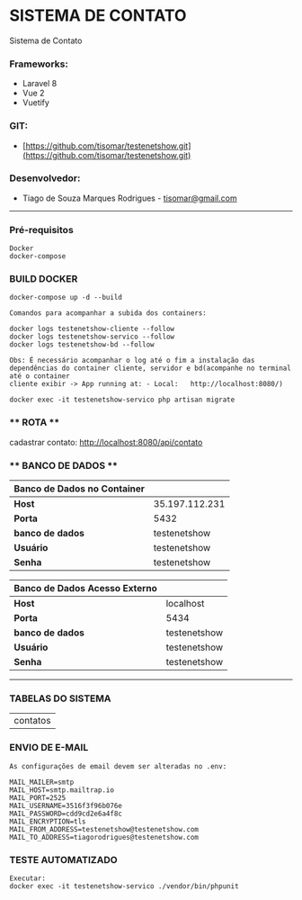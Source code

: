 # SISTEMA DE CONTATO

Sistema de Contato

### **Frameworks:**
- Laravel 8
- Vue 2
- Vuetify

### **GIT:**
- [https://github.com/tisomar/testenetshow.git](https://github.com/tisomar/testenetshow.git)

### **Desenvolvedor:**
- Tiago de Souza Marques Rodrigues - [tisomar@gmail.com](mailto:tisomar@gmail.com)

---

### **Pré-requisitos**
```
Docker
docker-compose
```
### **BUILD DOCKER**

```
docker-compose up -d --build

Comandos para acompanhar a subida dos containers:

docker logs testenetshow-cliente --follow
docker logs testenetshow-servico --follow
docker logs testenetshow-bd --follow

Obs: É necessário acompanhar o log até o fim a instalação das dependências do container cliente, servidor e bd(acompanhe no terminal até o container
cliente exibir -> App running at: - Local:   http://localhost:8080/)

docker exec -it testenetshow-servico php artisan migrate

```

### ** ROTA ** ###

cadastrar contato: [http://localhost:8080/api/contato](http://localhost:8080/api/contato)

### ** BANCO DE DADOS ** ###


| Banco de Dados no Container|            |
|---------------|---------------          | 
| **Host**             | 35.197.112.231   |
| **Porta**            | 5432             |
| **banco de dados**   | testenetshow     |
| **Usuário**          | testenetshow     |
| **Senha**            | testenetshow     |


| Banco de Dados Acesso Externo|          |
|---------------|---------------          | 
| **Host**             | localhost        |
| **Porta**            | 5434             |
| **banco de dados**   | testenetshow     |
| **Usuário**          | testenetshow     |
| **Senha**            | testenetshow     |

----

### **TABELAS DO SISTEMA** ### 

|                   |
|-------------------|
| contatos 		|

### **ENVIO DE E-MAIL** ### 

```
As configurações de email devem ser alteradas no .env:

MAIL_MAILER=smtp
MAIL_HOST=smtp.mailtrap.io
MAIL_PORT=2525
MAIL_USERNAME=3516f3f96b076e
MAIL_PASSWORD=cdd9cd2e6a4f8c
MAIL_ENCRYPTION=tls
MAIL_FROM_ADDRESS=testenetshow@testenetshow.com
MAIL_TO_ADDRESS=tiagorodrigues@testenetshow.com
```

### **TESTE AUTOMATIZADO** ### 
```
Executar:
docker exec -it testenetshow-servico ./vendor/bin/phpunit

```
